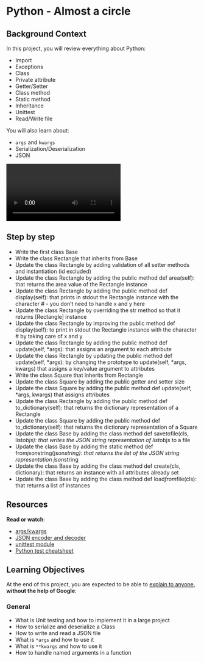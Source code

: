 <h1>Python - Almost a circle</h1>

<h2>Background Context</h2>
<p>In this project, you will review everything about Python:</p>
<ul>
<li>Import</li>
<li>Exceptions</li>
<li>Class</li>
<li>Private attribute</li>
<li>Getter/Setter</li>
<li>Class method</li>
<li>Static method</li>
<li>Inheritance</li>
<li>Unittest</li>
<li>Read/Write file</li>
</ul>
<p>You will also learn about:</p>
<ul>
<li><code>args</code> and <code>kwargs</code></li>
<li>Serialization/Deserialization</li>
<li>JSON</li>
</ul>
<p><video autoplay="autoplay" loop="loop" width="300" height="150" data-mce-fragment="1"></video></p>
<h2>Step by step</h2>
<ul>
<li>Write the first class Base</li>
<li>Write the class Rectangle that inherits from Base</li>
<li>Update the class Rectangle by adding validation of all setter methods and instantiation (id excluded)</li>
<li>Update the class Rectangle by adding the public method def area(self): that returns the area value of the Rectangle instance</li>
<li>Update the class Rectangle by adding the public method def display(self): that prints in stdout the Rectangle instance with the character # - you don&rsquo;t need to handle x and y here</li>
<li>Update the class Rectangle by overriding the str method so that it returns [Rectangle] instance</li>
<li>Update the class Rectangle by improving the public method def display(self): to print in stdout the Rectangle instance with the character # by taking care of x and y</li>
<li>Update the class Rectangle by adding the public method def update(self, *args): that assigns an argument to each attribute</li>
<li>Update the class Rectangle by updating the public method def update(self, *args): by changing the prototype to update(self, *args, kwargs) that assigns a key/value argument to attributes</li>
<li>Write the class Square that inherits from Rectangle</li>
<li>Update the class Square by adding the public getter and setter size</li>
<li>Update the class Square by adding the public method def update(self, *args, kwargs) that assigns attributes</li>
<li>Update the class Rectangle by adding the public method def to_dictionary(self): that returns the dictionary representation of a Rectangle</li>
<li>Update the class Square by adding the public method def to_dictionary(self): that returns the dictionary representation of a Square</li>
<li>Update the class Base by adding the class method def save<em>to</em>file(cls, list<em>objs): that writes the JSON string representation of list</em>objs to a file</li>
<li>Update the class Base by adding the static method def from<em>json</em>string(json<em>string): that returns the list of the JSON string representation json</em>string</li>
<li>Update the class Base by adding the class method def create(cls, dictionary): that returns an instance with all attributes already set</li>
<li>Update the class Base by adding the class method def load<em>from</em>file(cls): that returns a list of instances</li>
</ul>
<h2>Resources</h2>
<p><strong>Read or watch</strong>:</p>
<ul>
<li><a title="args/kwargs" href="https://intranet.hbtn.io/rltoken/1VFpovKWOxo91RtP2lebZg" target="_blank" rel="noopener">args/kwargs</a></li>
<li><a title="JSON encoder and decoder" href="https://intranet.hbtn.io/rltoken/DfJsuOTXTv2t7ycPfEXZuw" target="_blank" rel="noopener">JSON encoder and decoder</a></li>
<li><a title="unittest module" href="https://intranet.hbtn.io/rltoken/_jqAzT_nImg88Bk36NHjMw" target="_blank" rel="noopener">unittest module</a></li>
<li><a title="Python test cheatsheet" href="https://intranet.hbtn.io/rltoken/n7aJtd_G82AIQ9hxMg7nng" target="_blank" rel="noopener">Python test cheatsheet</a></li>
</ul>
<h2>Learning Objectives</h2>
<p>At the end of this project, you are expected to be able to <a title="explain to anyone" href="https://intranet.hbtn.io/rltoken/H-uthlOO7nk1vorFnZtI7A" target="_blank" rel="noopener">explain to anyone</a>, <strong>without the help of Google</strong>:</p>
<h3>General</h3>
<ul>
<li>What is Unit testing and how to implement it in a large project</li>
<li>How to serialize and deserialize a Class</li>
<li>How to write and read a JSON file</li>
<li>What is <code>*args</code> and how to use it</li>
<li>What is <code>**kwargs</code> and how to use it</li>
<li>How to handle named arguments in a function</li>
</ul>
